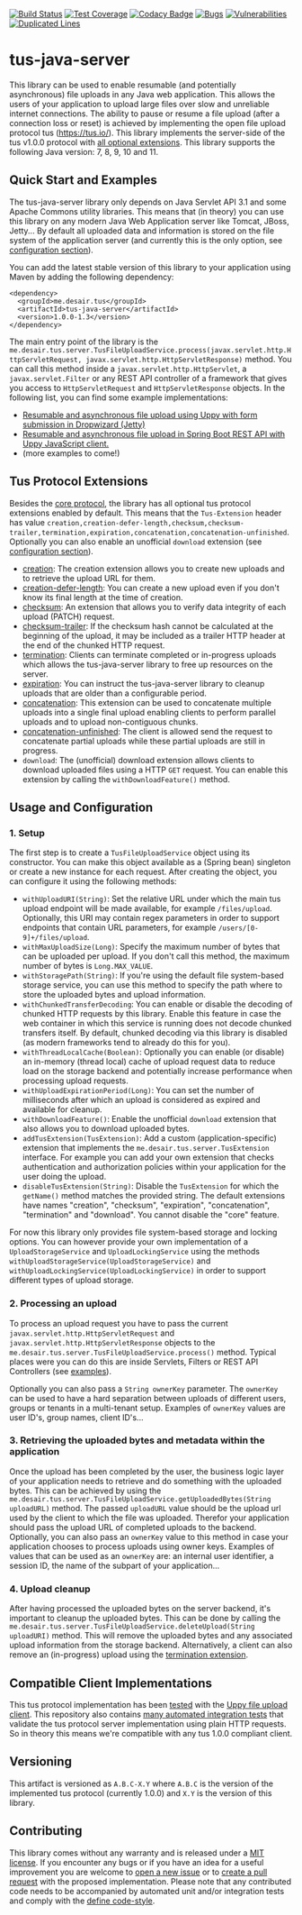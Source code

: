 [![Build Status](https://travis-ci.org/tomdesair/tus-java-server.svg?branch=master)](https://travis-ci.org/tomdesair/tus-java-server) [![Test Coverage](https://coveralls.io/repos/github/tomdesair/tus-java-server/badge.svg)](https://coveralls.io/github/tomdesair/tus-java-server) [![Codacy Badge](https://api.codacy.com/project/badge/Grade/d57e97c51d76419498fa69dd25e2bcee)](https://www.codacy.com/app/tom.desair/tus-java-server?utm_source=github.com&amp;utm_medium=referral&amp;utm_content=tomdesair/tus-java-server&amp;utm_campaign=Badge_Grade) [![Bugs](https://sonarcloud.io/api/project_badges/measure?project=me.desair.tus%3Atus-java-server&metric=bugs)](https://sonarcloud.io/dashboard?id=me.desair.tus%3Atus-java-server) [![Vulnerabilities](https://sonarcloud.io/api/project_badges/measure?project=me.desair.tus%3Atus-java-server&metric=vulnerabilities)](https://sonarcloud.io/dashboard?id=me.desair.tus%3Atus-java-server) [![Duplicated Lines](https://sonarcloud.io/api/project_badges/measure?project=me.desair.tus%3Atus-java-server&metric=duplicated_lines_density)](https://sonarcloud.io/dashboard?id=me.desair.tus%3Atus-java-server)

# tus-java-server
This library can be used to enable resumable (and potentially asynchronous) file uploads in any Java web application. This allows the users of your application to upload large files over slow and unreliable internet connections. The ability to pause or resume a file upload (after a connection loss or reset) is achieved by implementing the open file upload protocol tus (https://tus.io/). This library implements the server-side of the tus v1.0.0 protocol with [all optional extensions](#tus-protocol-extensions). This library supports the following Java version: 7, 8, 9, 10 and 11.

## Quick Start and Examples
The tus-java-server library only depends on Java Servlet API 3.1 and some Apache Commons utility libraries. This means that (in theory) you can use this library on any modern Java Web Application server like Tomcat, JBoss, Jetty... By default all uploaded data and information is stored on the file system of the application server (and currently this is the only option, see [configuration section](#usage-and-configuration)).

You can add the latest stable version of this library to your application using Maven by adding the following dependency:

    <dependency>
      <groupId>me.desair.tus</groupId>
      <artifactId>tus-java-server</artifactId>
      <version>1.0.0-1.3</version>
    </dependency>

The main entry point of the library is the `me.desair.tus.server.TusFileUploadService.process(javax.servlet.http.HttpServletRequest, javax.servlet.http.HttpServletResponse)` method. You can call this method inside a `javax.servlet.http.HttpServlet`, a `javax.servlet.Filter` or any REST API controller of a framework that gives you access to `HttpServletRequest` and `HttpServletResponse` objects. In the following list, you can find some example implementations:

* [Resumable and asynchronous file upload using Uppy with form submission in Dropwizard (Jetty)](https://github.com/tomdesair/tus-java-server-dropwizard-demo)
* [Resumable and asynchronous file upload in Spring Boot REST API with Uppy JavaScript client.](https://github.com/tomdesair/tus-java-server-spring-demo)
* (more examples to come!)

## Tus Protocol Extensions
Besides the [core protocol](https://tus.io/protocols/resumable-upload.html#core-protocol), the library has all optional tus protocol extensions enabled by default. This means that the `Tus-Extension` header has value `creation,creation-defer-length,checksum,checksum-trailer,termination,expiration,concatenation,concatenation-unfinished`. Optionally you can also enable an unofficial `download` extension (see [configuration section](#usage-and-configuration)).

* [creation](https://tus.io/protocols/resumable-upload.html#creation): The creation extension allows you to create new uploads and to retrieve the upload URL for them.
* [creation-defer-length](https://tus.io/protocols/resumable-upload.html#post): You can create a new upload even if you don't know its final length at the time of creation.
* [checksum](https://tus.io/protocols/resumable-upload.html#checksum): An extension that allows you to verify data integrity of each upload (PATCH) request.
* [checksum-trailer](https://tus.io/protocols/resumable-upload.html#checksum): If the checksum hash cannot be calculated at the beginning of the upload, it may be included as a trailer HTTP header at the end of the chunked HTTP request.
* [termination](https://tus.io/protocols/resumable-upload.html#termination): Clients can terminate completed or in-progress uploads which allows the tus-java-server library to free up resources on the server.
* [expiration](https://tus.io/protocols/resumable-upload.html#expiration): You can instruct the tus-java-server library to cleanup uploads that are older than a configurable period.
* [concatenation](https://tus.io/protocols/resumable-upload.html#concatenation): This extension can be used to concatenate multiple uploads into a single final upload enabling clients to perform parallel uploads and to upload non-contiguous chunks.
* [concatenation-unfinished](https://tus.io/protocols/resumable-upload.html#concatenation): The client is allowed send the request to concatenate partial uploads while these partial uploads are still in progress.
* `download`: The (unofficial) download extension allows clients to download uploaded files using a HTTP `GET` request. You can enable this extension by calling the `withDownloadFeature()` method.

## Usage and Configuration

### 1. Setup
The first step is to create a `TusFileUploadService` object using its constructor. You can make this object available as a (Spring bean) singleton or create a new instance for each request. After creating the object, you can configure it using the following methods:

* `withUploadURI(String)`: Set the relative URL under which the main tus upload endpoint will be made available, for example `/files/upload`. Optionally, this URI may contain regex parameters in order to support endpoints that contain URL parameters, for example `/users/[0-9]+/files/upload`.
* `withMaxUploadSize(Long)`: Specify the maximum number of bytes that can be uploaded per upload. If you don't call this method, the maximum number of bytes is `Long.MAX_VALUE`.
* `withStoragePath(String)`: If you're using the default file system-based storage service, you can use this method to specify the path where to store the uploaded bytes and upload information.
* `withChunkedTransferDecoding`: You can enable or disable the decoding of chunked HTTP requests by this library. Enable this feature in case the web container in which this service is running does not decode chunked transfers itself. By default, chunked decoding via this library is disabled (as modern frameworks tend to already do this for you).
* `withThreadLocalCache(Boolean)`: Optionally you can enable (or disable) an in-memory (thread local) cache of upload request data to reduce load on the storage backend and potentially increase performance when processing upload requests.
* `withUploadExpirationPeriod(Long)`: You can set the number of milliseconds after which an upload is considered as expired and available for cleanup.
* `withDownloadFeature()`: Enable the unofficial `download` extension that also allows you to download uploaded bytes.
* `addTusExtension(TusExtension)`: Add a custom (application-specific) extension that implements the `me.desair.tus.server.TusExtension` interface. For example you can add your own extension that checks authentication and authorization policies within your application for the user doing the upload.
* `disableTusExtension(String)`: Disable the `TusExtension` for which the `getName()` method matches the provided string. The default extensions have names "creation", "checksum", "expiration", "concatenation", "termination" and "download". You cannot disable the "core" feature.


For now this library only provides file system-based storage and locking options. You can however provide your own implementation of a `UploadStorageService` and `UploadLockingService` using the methods `withUploadStorageService(UploadStorageService)` and `withUploadLockingService(UploadLockingService)` in order to support different types of upload storage.

### 2. Processing an upload
To process an upload request you have to pass the current `javax.servlet.http.HttpServletRequest` and `javax.servlet.http.HttpServletResponse` objects to the `me.desair.tus.server.TusFileUploadService.process()` method. Typical places were you can do this are inside Servlets, Filters or REST API Controllers (see [examples](#quick-start-and-examples)).

Optionally you can also pass a `String ownerKey` parameter. The `ownerKey` can be used to have a hard separation between uploads of different users, groups or tenants in a multi-tenant setup. Examples of `ownerKey` values are user ID's, group names, client ID's...

### 3. Retrieving the uploaded bytes and metadata within the application
Once the upload has been completed by the user, the business logic layer of your application needs to retrieve and do something with the uploaded bytes. This can be achieved by using the `me.desair.tus.server.TusFileUploadService.getUploadedBytes(String uploadURL)` method. The passed `uploadURL` value should be the upload url used by the client to which the file was uploaded. Therefor your application should pass the upload URL of completed uploads to the backend. Optionally, you can also pass an `ownerKey` value to this method in case your application chooses to process uploads using owner keys. Examples of values that can be used as an `ownerKey` are: an internal user identifier, a session ID, the name of the subpart of your application...

### 4. Upload cleanup
After having processed the uploaded bytes on the server backend, it's important to cleanup the uploaded bytes. This can be done by calling the `me.desair.tus.server.TusFileUploadService.deleteUpload(String uploadURI)` method. This will remove the uploaded bytes and any associated upload information from the storage backend. Alternatively, a client can also remove an (in-progress) upload using the [termination extension](https://tus.io/protocols/resumable-upload.html#termination). 

## Compatible Client Implementations
This tus protocol implementation has been [tested](https://github.com/tomdesair/tus-java-server-spring-demo) with the [Uppy file upload client](https://uppy.io/). This repository also contains [many automated integration tests](https://github.com/tomdesair/tus-java-server/blob/master/src/test/java/me/desair/tus/server/ITTusFileUploadService.java) that validate the tus protocol server implementation using plain HTTP requests. So in theory this means we're compatible with any tus 1.0.0 compliant client.

## Versioning
This artifact is versioned as `A.B.C-X.Y` where `A.B.C` is the version of the implemented tus protocol (currently 1.0.0) and `X.Y` is the version of this library. 

## Contributing
This library comes without any warranty and is released under a [MIT license](https://github.com/tomdesair/tus-java-server/blob/master/LICENSE). If you encounter any bugs or if you have an idea for a useful improvement you are welcome to [open a new issue](https://github.com/tomdesair/tus-java-server/issues) or to [create a pull request](https://github.com/tomdesair/tus-java-server/pulls) with the proposed implementation. Please note that any contributed code needs to be accompanied by automated unit and/or integration tests and comply with the [define code-style](https://github.com/tomdesair/tus-java-server/blob/master/checkstyle.xml).
